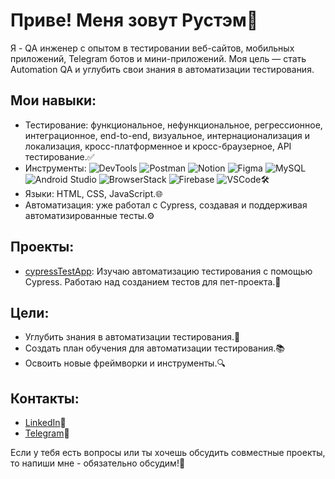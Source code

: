 # Приве! Меня зовут Рустэм👋

Я - QA инженер с опытом в тестировании веб-сайтов, мобильных приложений, Telegram ботов и мини-приложений.
Моя цель — стать Automation QA и углубить свои знания в автоматизации тестирования.

## Мои навыки:

- Тестирование: функциональное, нефункциональное, регрессионное, интеграционное, end-to-end, визуальное, интернационализация и локализация, кросс-платформенное и кросс-браузерное, API тестирование.✅
- Инструменты: 
  ![DevTools](https://img.shields.io/badge/DevTools-00BFFF?style=flat-square&logo=googlechrome&logoColor=white)
  ![Postman](https://img.shields.io/badge/Postman-FBAE17?style=flat-square&logo=postman&logoColor=white)
  ![Notion](https://img.shields.io/badge/Notion-000000?style=flat-square&logo=notion&logoColor=white)
  ![Figma](https://img.shields.io/badge/Figma-F24E1E?style=flat-square&logo=figma&logoColor=white)
  ![MySQL](https://img.shields.io/badge/MySQL-4479A1?style=flat-square&logo=mysql&logoColor=white)
  ![Android Studio](https://img.shields.io/badge/Android%20Studio-3DDC84?style=flat-square&logo=androidstudio&logoColor=white)
  ![BrowserStack](https://img.shields.io/badge/BrowserStack-FF5A5F?style=flat-square&logo=browserstack&logoColor=white)
  ![Firebase](https://img.shields.io/badge/Firebase-FFCA28?style=flat-square&logo=firebase&logoColor=white)
  ![VSCode](https://img.shields.io/badge/Visual%20Studio%20Code-007ACC?style=flat-square&logo=visualstudiocode&logoColor=white)🛠
- Языки: HTML, CSS, JavaScript.🌐
- Автоматизация: уже работал с Cypress, создавая и поддерживая автоматизированные тесты.⚙️

## Проекты:

- [cypressTestApp](https://github.com/chickenzombie/cypressTestsApp): Изучаю автоматизацию тестирования с помощью Cypress. Работаю над созданием тестов для пет-проекта.🐶

## Цели:

- Углубить знания в автоматизации тестирования.🎯
- Создать план обучения для автоматизации тестирования.📚
- Освоить новые фреймворки и инструменты.🔍

## Контакты:

- [LinkedIn](https://www.linkedin.com/in/rustem-davletov/)🌟
- [Telegram](https://t.me/rustyman1337)📲

Если у тебя есть вопросы или ты хочешь обсудить совместные проекты, то напиши мне - обязательно обсудим!🤝


